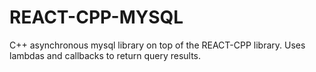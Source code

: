 REACT-CPP-MYSQL
===============

C++ asynchronous mysql library on top of the REACT-CPP library. Uses lambdas and callbacks to return query results.
